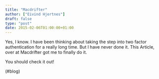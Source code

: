 ```yaml
---
title: "Macdrifter"
author: ["Eivind Hjertnes"]
draft: false
type: "post"
date: 2015-02-06T01:00:00+01:00
---
```


Yes, I know. I have been thinking about taking the step into two factor
authentication for a really long time. But I have never done it. This
Article, over at Macdrifter got me to finally do it.

You should check it out!

(#blog)
